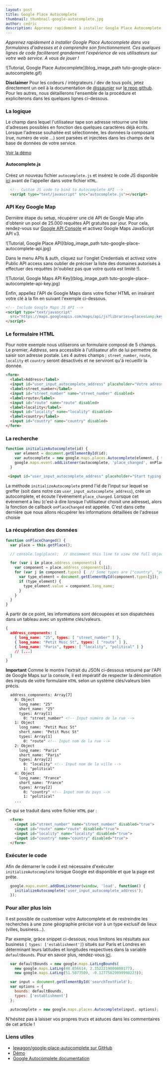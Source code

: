 ```yaml
---
layout: post
title: Google Place Autocomplete
thumbnail: thumbnail-google-autocomplete.jpg
author: cedric
description: Apprenez rapidement à installer Google Place Autocomplete dans vos formulaires d'adresses et à comprendre son fonctionnement. Ces quelques lignes de code faciliteront grandement l'expérience de vos utilisateurs sur votre web service. A vous de jouer !
---
```


*Apprenez rapidement à installer Google Place Autocomplete dans vos formulaires d'adresses et à comprendre son fonctionnement. Ces quelques lignes de code faciliteront grandement l'expérience de vos utilisateurs sur votre web service. A vous de jouer !*

![Tutorial, Google Place Autocomplete](blog_image_path tuto-google-place-autocomplete.gif)

**Disclaimer** Pour les codeurs / intégrateurs / dev de tous poils, jetez directement un oeil à la documentation de [@ssaunier](https://twitter.com/ssaunier) sur [le repo github](https://github.com/lewagon/google-place-autocomplete). Pour les autres, nous détaillerons l'ensemble de la procédure et expliciterons dans les quelques lignes ci-dessous.

### La logique

Le champ dans lequel l'utilisateur tape son adresse retourne une liste d'adresses possibles en fonction des quelques caractères déjà écrits. Lorsque l'adresse souhaitée est sélectionnée, les données la composant (rue, numéro de voie ...) sont parsées et injectées dans les champs de la base de données de votre service.

[Voir la démo](http://lewagon.github.io/google-place-autocomplete/)

#### Autocomplete.js

Créez un nouveau fichier `autocomplete.js` et insérez le code JS disponible [ici](https://github.com/lewagon/google-place-autocomplete/blob/gh-pages/autocomplete.js) avant de l'appeller dans votre fichier `HTML`.

```html
  <!-- Custom JS code to bind to Autocomplete API -->
  <script type="text/javascript" src="autocomplete.js"></script>
```

### API Key Google Map

Dernière étape du setup, récupérer une clé API de Google Map afin d'obtenir un pool de 25.000 requêtes API gratuites par jour. Pour cela, rendez-vous sur [Google API Console](https://code.google.com/apis/console) et activez Google Maps JavaScript API v3.

![Tutorial, Google Place API](blog_image_path tuto-google-place-autocomplete-api.jpg)

Dans le menu APIs & auth, cliquez sur l'onglet Credentials et activez votre Public API access sans oublier de préciser la liste des domaines autorisés à effectuer des requêtes (n'oubliez pas que votre quota est limité !).

![Tutorial, Google Maps API Key](blog_image_path tuto-google-place-autocomplete-api-key.jpg)

Enfin, appellez l'API de Google Maps dans votre ficher HTML en insérant votre clé à la fin en suivant l'exemple ci-dessous.


```html
<!-- Include Google Maps JS API -->
<script type="text/javascript"
  src="https://maps.googleapis.com/maps/api/js?libraries=places&amp;key=PUT_YOUR_OWN_KEY_HERE">
</script>
```

### Le formulaire HTML

Pour notre exemple nous utiliserons un formulaire composé de 5 champs. Le premier, *Address*, sera accessible à l'utilisateur afin de lui permettre de saisir son adresse postale. Les 4 autres champs ; `street_number`, `route`, `locality` et `country` seront désactivés et ne serviront qu'à recueillir la donnée.

```html
<form>
  <label>Address</label>
  <input id="user_input_autocomplete_address" placeholder="Votre adresse...">
  <label>street_number</label>
  <input id="street_number" name="street_number" disabled>
  <label>route</label>
  <input id="route" name="route" disabled>
  <label>locality</label>
  <input id="locality" name="locality" disabled>
  <label>country</label>
  <input id="country" name="country" disabled>
</form>
```

### La recherche

```js
function initializeAutocomplete(id) {
    var element = document.getElementById(id);
    var autocomplete = new google.maps.places.Autocomplete(element, { types: ['geocode'] });
    google.maps.event.addListener(autocomplete, 'place_changed', onPlaceChanged);
  }
```

```html
 <input id="user_input_autocomplete_address" placeholder="Start typing your address...">
 ```

La méthode ```initializeAutocomplete``` prend l'id de l'input sur lequel se greffer (soit dans notre cas ```user_input_autocomplete_address```), crée un autocomplete, et écoute l'événement ```place_changed```. Lorsque cet évènement a lieu (c'est-à dire lorsque l'utilisateur choisit une adresse), alors la fonction de callback ```onPlaceChanged``` est appelée. C'est dans cette dernière que nous allons récupérer les informations détaillées de l'adresse choisie

### La récupération des données

```js
function onPlaceChanged() {
  var place = this.getPlace();

  // console.log(place);  // Uncomment this line to view the full object returned by Google API.

  for (var i in place.address_components) {
    var component = place.address_components[i];
    for (var j in component.types) {  // Some types are ["country", "political"]
      var type_element = document.getElementById(component.types[j]);
      if (type_element) {
        type_element.value = component.long_name;
      }
    }
  }
}
```

À partir de ce point, les informations sont découpées et son dispatchées dans un tableau avec un système clés/valeurs.

```json
{
  address_components: [
    { long_name: "25", types: [ "street_number" ] },
    { long_name: "Petit Musc St", types: [ "route" ] },
    { long_name: "Paris", types: [ "locality", "political" ] }
    // [...]
  ]
}
```

**Important** Comme le montre l'extrait du JSON ci-dessous retourné par l'API de Google Maps sur la console, il est impératif de respecter la dénomination des inputs de votre formulaire ```HTML``` selon un système clés/valeurs bien précis.

```html
  address_components: Array[7]
    0: Object
      long_name: "25"
      short_name: "25"
      types: Array[1]
        0: "street_number" <!-- Input numéro de la rue -->
    1: Object
      long_name: "Petit Musc St"
      short_name: "Petit Musc St"
      types: Array[1]
        0: "route" <!-- Input nom de la rue -->
    2: Object
      long_name: "Paris"
      short_name: "Paris"
      types: Array[2]
        0: "locality" <!-- Input nom de la ville -->
        1: "political"
    4: Object
      long_name: "France"
      short_name: "France"
      types: Array[2]
        0: "country" <!-- Input nom du pays -->
        1: "political"
    ...
```

Ce qui se traduit dans votre fichier ```HTML``` par :

```html
  <form>
    <input id="street_number" name="street_number" disabled="true">
    <input id="route" name="route" disabled="true">
    <input id="locality" name="locality" disabled="true">
    <input id="country" name="country" disabled="true">
  </form>
```

### Exécuter le code

Afin de démarrer le code il est nécessaire d'exécuter ```initializeAutocomplete``` lorsque Google est disponible et que la page est prête.

```js
  google.maps.event.addDomListener(window, 'load', function() {
    initializeAutocomplete('user_input_autocomplete_address');
  });
```

### Pour aller plus loin

Il est possible de customiser votre Autocomplete et de restreindre les recherches à une zone géographie précise voir à un type exclusif de lieux (villes, business...).

Par exemple, grâce snippet ci-dessous, nous limitons les résultats aux business (``` types: ['establishment']```) situés sur Paris et Londres en déterminant leurs latitudes et longitudes respectives dans la variable ```defaultBounds```. Pour en savoir plus, rendez-vous [ici](https://developers.google.com/maps/documentation/javascript/places-autocomplete).

```js
  var defaultBounds = new google.maps.LatLngBounds(
    new google.maps.LatLng(48.856614, 2.3522219000000177),
    new google.maps.LatLng(51.5073509, -0.12775829999998223));

  var input = document.getElementById('searchTextField');
  var options = {
    bounds: defaultBounds,
    types: ['establishment']
  };

  autocomplete = new google.maps.places.Autocomplete(input, options);
```

N'hésitez pas à laisser vos propres trucs et astuces dans les commentaires de cet article !

### Liens utiles

- [lewagon/google-place-autocomplete sur GitHub](https://github.com/lewagon/google-place-autocomplete)
- [Démo](http://lewagon.github.io/google-place-autocomplete/)
- [Google Autocomplete documentation](https://developers.google.com/maps/documentation/javascript/places-autocomplete)


